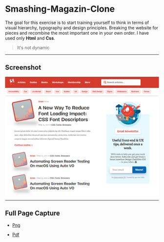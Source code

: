 # Smashing-Magazin-Clone

 The goal for this exercise is to start training yourself to think in terms of visual hierarchy, typography and design principles. Breaking the website for pieces and recombine the most important one in your own order. I have used only **Html** and **Css**.
> It's not dynamic 
---
## Screenshot
![screenshot of the website](images/smashing-magazine-first-part.png)

---
## Full Page Capture
- [Png](images/smashing-magazine-full-clone.png)

- [Pdf](pdf/gofullpage.pdf)